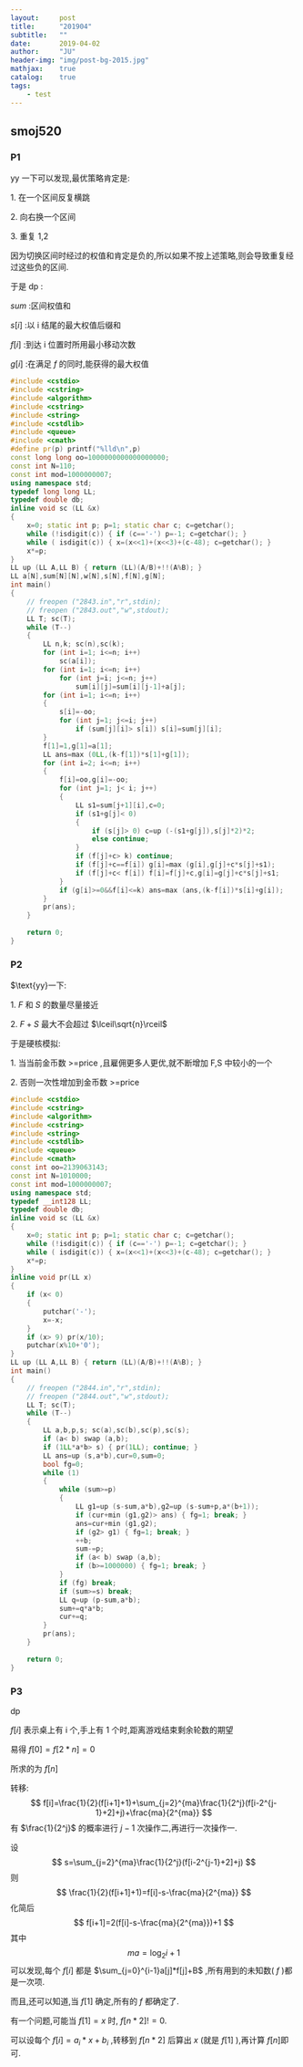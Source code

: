```yaml
---
layout:     post
title:      "201904"
subtitle:   ""
date:       2019-04-02
author:     "JU"
header-img: "img/post-bg-2015.jpg"
mathjax:    true
catalog:    true
tags:
	- test
---
```


## smoj520

### P1

 $\text{yy}$ 一下可以发现,最优策略肯定是:  

 $\text{1.}$ 在一个区间反复横跳  

 $\text{2.}$ 向右换一个区间  

 $\text{3.}$ 重复 $\text{1,2}$   

因为切换区间时经过的权值和肯定是负的,所以如果不按上述策略,则会导致重复经过这些负的区间.  

于是  $\text{dp}$ :  

 $sum$ :区间权值和  

 $s[i]$ :以 $\text{i}$ 结尾的最大权值后缀和  

 $f[i]$ :到达 $\text{i}$ 位置时所用最小移动次数  

 $g[i]$ :在满足 $f$ 的同时,能获得的最大权值  

```cpp
#include <cstdio>
#include <cstring>
#include <algorithm>
#include <cstring>
#include <string>
#include <cstdlib>
#include <queue>
#include <cmath>
#define pr(p) printf("%lld\n",p)
const long long oo=1000000000000000000;
const int N=110;
const int mod=1000000007;
using namespace std;
typedef long long LL;
typedef double db;
inline void sc (LL &x)
{
    x=0; static int p; p=1; static char c; c=getchar();
    while (!isdigit(c)) { if (c=='-') p=-1; c=getchar(); }
    while ( isdigit(c)) { x=(x<<1)+(x<<3)+(c-48); c=getchar(); }
    x*=p;
}
LL up (LL A,LL B) { return (LL)(A/B)+!!(A%B); }
LL a[N],sum[N][N],w[N],s[N],f[N],g[N];
int main()
{
	// freopen ("2843.in","r",stdin);
	// freopen ("2843.out","w",stdout);
	LL T; sc(T);
	while (T--)
	{
		LL n,k; sc(n),sc(k);
		for (int i=1; i<=n; i++)
			sc(a[i]);
		for (int i=1; i<=n; i++)
			for (int j=i; j<=n; j++)
				sum[i][j]=sum[i][j-1]+a[j];
		for (int i=1; i<=n; i++)
		{
			s[i]=-oo;
			for (int j=1; j<=i; j++)
				if (sum[j][i]> s[i]) s[i]=sum[j][i];
		}
		f[1]=1,g[1]=a[1];
		LL ans=max (0LL,(k-f[1])*s[1]+g[1]);
		for (int i=2; i<=n; i++)
		{
			f[i]=oo,g[i]=-oo;
			for (int j=1; j< i; j++)
			{
				LL s1=sum[j+1][i],c=0;
				if (s1+g[j]< 0)
				{
					if (s[j]> 0) c=up (-(s1+g[j]),s[j]*2)*2;
					else continue;
				}
				if (f[j]+c> k) continue;
				if (f[j]+c==f[i]) g[i]=max (g[i],g[j]+c*s[j]+s1);
				if (f[j]+c< f[i]) f[i]=f[j]+c,g[i]=g[j]+c*s[j]+s1;
			}
			if (g[i]>=0&&f[i]<=k) ans=max (ans,(k-f[i])*s[i]+g[i]);
		}
		pr(ans);
	}
	
	return 0;
}

```

### P2

 $\text{yy}一下:

 $\text{1.}$ $F$ 和 $S$ 的数量尽量接近

 $\text{2.}$ $F+S$ 最大不会超过 $\lceil\sqrt{n}\rceil$

 于是硬核模拟:  

 $\text{1.}$ 当当前金币数 $\text{>=price}$ ,且雇佣更多人更优,就不断增加 $\text{F,S}$ 中较小的一个  

 $\text{2.}$ 否则一次性增加到金币数 $\text{>=price}$   

```cpp
#include <cstdio>
#include <cstring>
#include <algorithm>
#include <cstring>
#include <string>
#include <cstdlib>
#include <queue>
#include <cmath>
const int oo=2139063143;
const int N=1010000;
const int mod=1000000007;
using namespace std;
typedef __int128 LL;
typedef double db;
inline void sc (LL &x)
{
    x=0; static int p; p=1; static char c; c=getchar();
    while (!isdigit(c)) { if (c=='-') p=-1; c=getchar(); }
    while ( isdigit(c)) { x=(x<<1)+(x<<3)+(c-48); c=getchar(); }
    x*=p;
}
inline void pr(LL x)
{
    if (x< 0)
    {
        putchar('-');
        x=-x;
    }
    if (x> 9) pr(x/10);
    putchar(x%10+'0');
}
LL up (LL A,LL B) { return (LL)(A/B)+!!(A%B); }
int main()
{
	// freopen ("2844.in","r",stdin);
	// freopen ("2844.out","w",stdout);
	LL T; sc(T);
	while (T--)
	{
		LL a,b,p,s; sc(a),sc(b),sc(p),sc(s);
		if (a< b) swap (a,b);
		if (1LL*a*b> s) { pr(1LL); continue; }
		LL ans=up (s,a*b),cur=0,sum=0;
		bool fg=0;
		while (1)
		{
			while (sum>=p)
			{
				LL g1=up (s-sum,a*b),g2=up (s-sum+p,a*(b+1));
				if (cur+min (g1,g2)> ans) { fg=1; break; }
				ans=cur+min (g1,g2);
				if (g2> g1) { fg=1; break; }
				++b;
				sum-=p;
				if (a< b) swap (a,b);
				if (b>=1000000) { fg=1; break; }
			}
			if (fg) break;
			if (sum>=s) break;
			LL q=up (p-sum,a*b);
			sum+=q*a*b;
			cur+=q;
		}
		pr(ans);
	}
	
	return 0;
}
```

### P3

 $\text{dp}$   

 $f[i]$ 表示桌上有  $\text{i}$ 个,手上有 $\text{1}$ 个时,距离游戏结束剩余轮数的期望  

易得 $f[0]=f[2*n]=0$   

所求的为 $f[n]$   

转移:  
$$
f[i]=\frac{1}{2}(f[i+1]+1)+\sum_{j=2}^{ma}\frac{1}{2^j}(f[i-2^{j-1}+2]+j)+\frac{ma}{2^{ma}}
$$
有 $\frac{1}{2^j}$ 的概率进行 $j-1$ 次操作二,再进行一次操作一.  

设
$$
s=\sum_{j=2}^{ma}\frac{1}{2^j}(f[i-2^{j-1}+2]+j)
$$
则
$$
\frac{1}{2}(f[i+1]+1)=f[i]-s-\frac{ma}{2^{ma}}
$$
化简后
$$
f[i+1]=2(f[i]-s-\frac{ma}{2^{ma}})+1
$$
其中
$$
ma=\log_{2}{i}+1
$$
可以发现,每个 $f[i]$ 都是 $\sum_{j=0}^{i-1}a[j]*f[j]+B$ ,所有用到的未知数( $f$ )都是一次项.  

而且,还可以知道,当 $f[1]$ 确定,所有的 $f$ 都确定了.  

有一个问题,可能当 $f[1]=x$ 时, $f[n*2]!=0$.  

可以设每个 $f[i]=a_i*x+b_i$ ,转移到 $f[n*2]$ 后算出 $x$ (就是 $f[1]$ ),再计算 $f[n]$即可.
